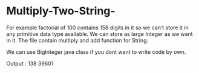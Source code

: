 # Multiply-Two-String-

For example factorial of 100 contains 158 digits in it so we can’t store it in any primitive data type available. We can store as large Integer as we want in it. 
The file contain multiply and add function for String.

We can use BigInteger java class if you dont want to write code by own.


Output : 
138
39601
